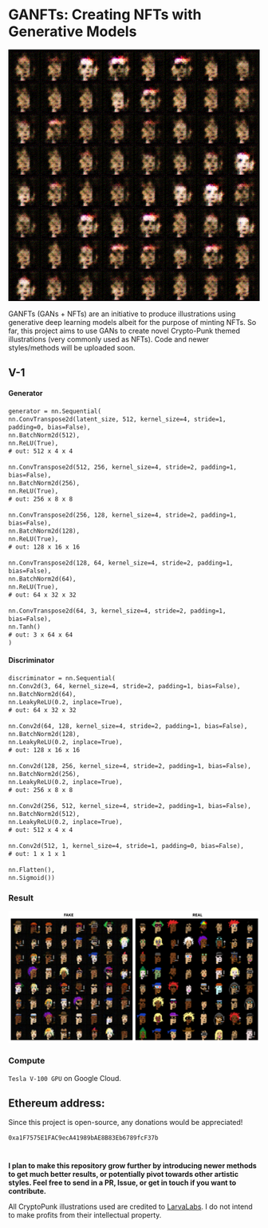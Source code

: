 # GANFTs: Creating NFTs with Generative Models
![grid](media/nftgrid.gif)

GANFTs (GANs + NFTs) are an initiative to produce illustrations using generative deep learning models albeit for the purpose of minting NFTs. So far, this project aims to use GANs to create novel Crypto-Punk themed illustrations (very commonly used as NFTs). Code and newer styles/methods will be uploaded soon.


## V-1


#### Generator
```
generator = nn.Sequential(
nn.ConvTranspose2d(latent_size, 512, kernel_size=4, stride=1, padding=0, bias=False),
nn.BatchNorm2d(512),
nn.ReLU(True),
# out: 512 x 4 x 4

nn.ConvTranspose2d(512, 256, kernel_size=4, stride=2, padding=1, bias=False),
nn.BatchNorm2d(256),
nn.ReLU(True),
# out: 256 x 8 x 8

nn.ConvTranspose2d(256, 128, kernel_size=4, stride=2, padding=1, bias=False),
nn.BatchNorm2d(128),
nn.ReLU(True),
# out: 128 x 16 x 16

nn.ConvTranspose2d(128, 64, kernel_size=4, stride=2, padding=1, bias=False),
nn.BatchNorm2d(64),
nn.ReLU(True),
# out: 64 x 32 x 32

nn.ConvTranspose2d(64, 3, kernel_size=4, stride=2, padding=1, bias=False),
nn.Tanh()
# out: 3 x 64 x 64
)
```
#### Discriminator
```
discriminator = nn.Sequential(
nn.Conv2d(3, 64, kernel_size=4, stride=2, padding=1, bias=False),
nn.BatchNorm2d(64),
nn.LeakyReLU(0.2, inplace=True),
# out: 64 x 32 x 32

nn.Conv2d(64, 128, kernel_size=4, stride=2, padding=1, bias=False),
nn.BatchNorm2d(128),
nn.LeakyReLU(0.2, inplace=True),
# out: 128 x 16 x 16

nn.Conv2d(128, 256, kernel_size=4, stride=2, padding=1, bias=False),
nn.BatchNorm2d(256),
nn.LeakyReLU(0.2, inplace=True),
# out: 256 x 8 x 8

nn.Conv2d(256, 512, kernel_size=4, stride=2, padding=1, bias=False),
nn.BatchNorm2d(512),
nn.LeakyReLU(0.2, inplace=True),
# out: 512 x 4 x 4

nn.Conv2d(512, 1, kernel_size=4, stride=1, padding=0, bias=False),
# out: 1 x 1 x 1

nn.Flatten(),
nn.Sigmoid())
```

### Result
![comparison](media/comparison.png)




### Compute
`Tesla V-100 GPU` on Google Cloud.



## Ethereum address:
Since this project is open-source, any donations would be appreciated!
```
0xa1F7575E1FAC9ecA41989bAE8B83Eb6789fcF37b
```
# 
**I plan to make this repository grow further by introducing newer methods to get much better results, or potentially pivot towards other artistic styles. Feel free to send in a PR, Issue, or get in touch if you want to contribute.**

All CryptoPunk illustrations used are credited to [LarvaLabs](https://larvalabs.com/cryptopunks). I do not intend to make profits from their intellectual property.
